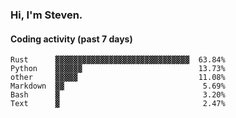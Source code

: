 ### Hi, I'm Steven.

#### Coding activity (past 7 days)
```
Rust      ▓▓▓▓▓▓▓▓▓▓▓▓▓▓▓▓▓▓▓▓▓▓▓▓▓▓▓▓▓▓  63.84%
Python    ▓▓▓▓▓▓                          13.73%
other     ▓▓▓▓▓                           11.08%
Markdown  ▓▓                               5.69%
Bash      ▓                                3.20%
Text      ▓                                2.47%
```

